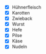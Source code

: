- [x] Hühnerfleisch
- [x] Karotten
- [x] Zwieback
- [x] Wurst
- [x] Hefe
- [x] Pilse
- [x] Käse
- [x] Nudeln